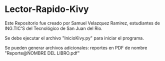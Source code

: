 # Lector-Rapido-Kivy
Este Repositorio fue creado por Samuel Velazquez Ramirez, estudiantes de ING.TIC'S del Tecnológico de San Juan del Rio.

Se debe ejecutar el archivo "InicioKivy.py" para iniciar el programa.

Se pueden generar archivos adicionales: reportes en PDF de nombre "Reporte@NOMBRE DEL LIBRO.pdf"
